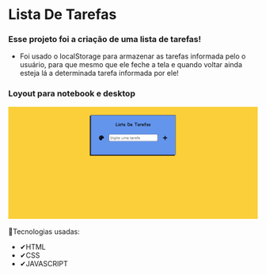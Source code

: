 # Lista De Tarefas

### Esse projeto foi a criação de uma lista de tarefas!

- Foi usado o localStorage para armazenar as tarefas informada pelo o usuário, para que mesmo que ele feche a tela e quando voltar ainda esteja lá a determinada tarefa informada por ele!

### Loyout para notebook e desktop

<img src="gif/app_lista_telanot.gif">


🚀Tecnologias usadas:
- ✔HTML
- ✔CSS
- ✔JAVASCRIPT


